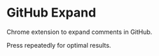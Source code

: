 # GitHub Expand
Chrome extension to expand comments in GitHub.

Press repeatedly for optimal results.
